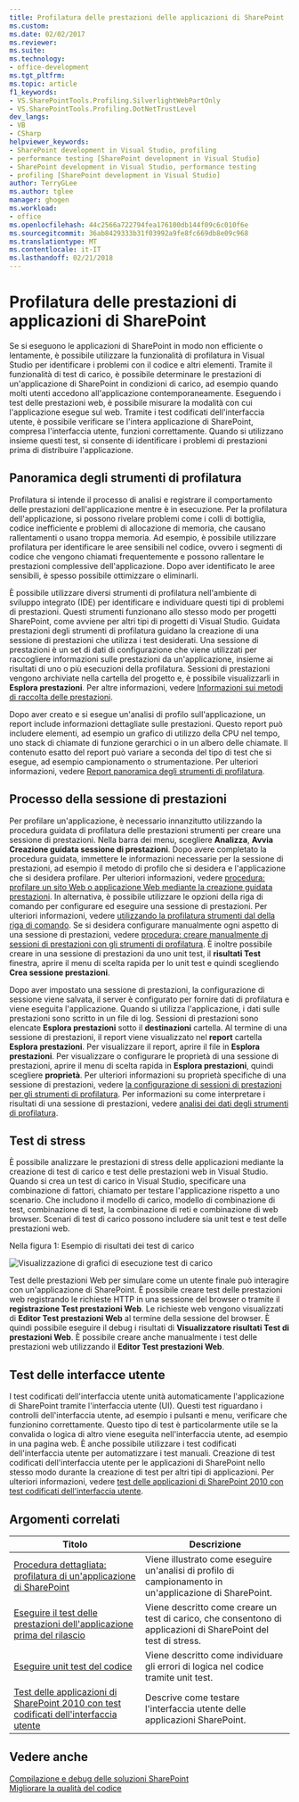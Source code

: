 ```yaml
---
title: Profilatura delle prestazioni delle applicazioni di SharePoint | Documenti Microsoft
ms.custom: 
ms.date: 02/02/2017
ms.reviewer: 
ms.suite: 
ms.technology:
- office-development
ms.tgt_pltfrm: 
ms.topic: article
f1_keywords:
- VS.SharePointTools.Profiling.SilverlightWebPartOnly
- VS.SharePointTools.Profiling.DotNetTrustLevel
dev_langs:
- VB
- CSharp
helpviewer_keywords:
- SharePoint development in Visual Studio, profiling
- performance testing [SharePoint development in Visual Studio]
- SharePoint development in Visual Studio, performance testing
- profiling [SharePoint development in Visual Studio]
author: TerryGLee
ms.author: tglee
manager: ghogen
ms.workload:
- office
ms.openlocfilehash: 44c2566a722794fea176100db144f09c6c010f6e
ms.sourcegitcommit: 36ab8429333b31f03992a9fe8fc669db8e09c968
ms.translationtype: MT
ms.contentlocale: it-IT
ms.lasthandoff: 02/21/2018
---
```

# <a name="profiling-the-performance-of-sharepoint-applications"></a>Profilatura delle prestazioni di applicazioni di SharePoint
 
Se si eseguono le applicazioni di SharePoint in modo non efficiente o lentamente, è possibile utilizzare la funzionalità di profilatura in Visual Studio per identificare i problemi con il codice e altri elementi. Tramite il funzionalità di test di carico, è possibile determinare le prestazioni di un'applicazione di SharePoint in condizioni di carico, ad esempio quando molti utenti accedono all'applicazione contemporaneamente. Eseguendo i test delle prestazioni web, è possibile misurare la modalità con cui l'applicazione esegue sul web. Tramite i test codificati dell'interfaccia utente, è possibile verificare se l'intera applicazione di SharePoint, compresa l'interfaccia utente, funzioni correttamente. Quando si utilizzano insieme questi test, si consente di identificare i problemi di prestazioni prima di distribuire l'applicazione.

## <a name="profiling-tools-overview"></a>Panoramica degli strumenti di profilatura

Profilatura si intende il processo di analisi e registrare il comportamento delle prestazioni dell'applicazione mentre è in esecuzione. Per la profilatura dell'applicazione, si possono rivelare problemi come i colli di bottiglia, codice inefficiente e problemi di allocazione di memoria, che causano rallentamenti o usano troppa memoria. Ad esempio, è possibile utilizzare profilatura per identificare le aree sensibili nel codice, ovvero i segmenti di codice che vengono chiamati frequentemente e possono rallentare le prestazioni complessive dell'applicazione. Dopo aver identificato le aree sensibili, è spesso possibile ottimizzare o eliminarli.

È possibile utilizzare diversi strumenti di profilatura nell'ambiente di sviluppo integrato (IDE) per identificare e individuare questi tipi di problemi di prestazioni. Questi strumenti funzionano allo stesso modo per progetti SharePoint, come avviene per altri tipi di progetti di Visual Studio. Guidata prestazioni degli strumenti di profilatura guidano la creazione di una sessione di prestazioni che utilizza i test desiderati. Una sessione di prestazioni è un set di dati di configurazione che viene utilizzati per raccogliere informazioni sulle prestazioni da un'applicazione, insieme ai risultati di uno o più esecuzioni della profilatura. Sessioni di prestazioni vengono archiviate nella cartella del progetto e, è possibile visualizzarli in **Esplora prestazioni**. Per altre informazioni, vedere [Informazioni sui metodi di raccolta delle prestazioni](/visualstudio/profiling/understanding-performance-collection-methods).

Dopo aver creato e si esegue un'analisi di profilo sull'applicazione, un report include informazioni dettagliate sulle prestazioni. Questo report può includere elementi, ad esempio un grafico di utilizzo della CPU nel tempo, uno stack di chiamate di funzione gerarchici o in un albero delle chiamate. Il contenuto esatto del report può variare a seconda del tipo di test che si esegue, ad esempio campionamento o strumentazione. Per ulteriori informazioni, vedere [Report panoramica degli strumenti di profilatura](http://go.microsoft.com/fwlink/?LinkId=224689).

## <a name="performance-session-process"></a>Processo della sessione di prestazioni

Per profilare un'applicazione, è necessario innanzitutto utilizzando la procedura guidata di profilatura delle prestazioni strumenti per creare una sessione di prestazioni. Nella barra dei menu, scegliere **Analizza**, **Avvia Creazione guidata sessione di prestazioni**. Dopo avere completato la procedura guidata, immettere le informazioni necessarie per la sessione di prestazioni, ad esempio il metodo di profilo che si desidera e l'applicazione che si desidera profilare. Per ulteriori informazioni, vedere [procedura: profilare un sito Web o applicazione Web mediante la creazione guidata prestazioni](http://go.microsoft.com/fwlink/?LinkId=224692). In alternativa, è possibile utilizzare le opzioni della riga di comando per configurare ed eseguire una sessione di prestazioni. Per ulteriori informazioni, vedere [utilizzando la profilatura strumenti dal della riga di comando](http://go.microsoft.com/fwlink/?LinkId=224703). Se si desidera configurare manualmente ogni aspetto di una sessione di prestazioni, vedere [procedura: creare manualmente di sessioni di prestazioni con gli strumenti di profilatura](http://go.microsoft.com/fwlink/?LinkId=224691). È inoltre possibile creare in una sessione di prestazioni da uno unit test, il **risultati Test** finestra, aprire il menu di scelta rapida per lo unit test e quindi scegliendo **Crea sessione prestazioni**.


Dopo aver impostato una sessione di prestazioni, la configurazione di sessione viene salvata, il server è configurato per fornire dati di profilatura e viene eseguita l'applicazione. Quando si utilizza l'applicazione, i dati sulle prestazioni sono scritto in un file di log. Sessioni di prestazioni sono elencate **Esplora prestazioni** sotto il **destinazioni** cartella. Al termine di una sessione di prestazioni, il report viene visualizzato nel **report** cartella **Esplora prestazioni**. Per visualizzare il report, aprire il file in **Esplora prestazioni**. Per visualizzare o configurare le proprietà di una sessione di prestazioni, aprire il menu di scelta rapida in **Esplora prestazioni**, quindi scegliere **proprietà**. Per ulteriori informazioni su proprietà specifiche di una sessione di prestazioni, vedere [la configurazione di sessioni di prestazioni per gli strumenti di profilatura](http://go.microsoft.com/fwlink/?LinkId=224694). Per informazioni su come interpretare i risultati di una sessione di prestazioni, vedere [analisi dei dati degli strumenti di profilatura](http://go.microsoft.com/fwlink/?LinkId=224704).

## <a name="stress-testing"></a>Test di stress

È possibile analizzare le prestazioni di stress delle applicazioni mediante la creazione di test di carico e test delle prestazioni web in Visual Studio. Quando si crea un test di carico in Visual Studio, specificare una combinazione di fattori, chiamato per testare l'applicazione rispetto a uno scenario. Che includono il modello di carico, modello di combinazione di test, combinazione di test, la combinazione di reti e combinazione di web browser. Scenari di test di carico possono includere sia unit test e test delle prestazioni web.

Nella figura 1: Esempio di risultati dei test di carico

![Visualizzazione di grafici di esecuzione test di carico](../sharepoint/media/load-webgraphs.png "visualizzazione grafici di esecuzione test di carico")

Test delle prestazioni Web per simulare come un utente finale può interagire con un'applicazione di SharePoint. È possibile creare test delle prestazioni web registrando le richieste HTTP in una sessione del browser o tramite il **registrazione Test prestazioni Web**. Le richieste web vengono visualizzati di **Editor Test prestazioni Web** al termine della sessione del browser. È quindi possibile eseguire il debug i risultati di **Visualizzatore risultati Test di prestazioni Web**. È possibile creare anche manualmente i test delle prestazioni web utilizzando il **Editor Test prestazioni Web**.

## <a name="testing-user-interfaces"></a>Test delle interfacce utente

I test codificati dell'interfaccia utente unità automaticamente l'applicazione di SharePoint tramite l'interfaccia utente (UI). Questi test riguardano i controlli dell'interfaccia utente, ad esempio i pulsanti e menu, verificare che funzionino correttamente. Questo tipo di test è particolarmente utile se la convalida o logica di altro viene eseguita nell'interfaccia utente, ad esempio in una pagina web. È anche possibile utilizzare i test codificati dell'interfaccia utente per automatizzare i test manuali. Creazione di test codificati dell'interfaccia utente per le applicazioni di SharePoint nello stesso modo durante la creazione di test per altri tipi di applicazioni. Per ulteriori informazioni, vedere [test delle applicazioni di SharePoint 2010 con test codificati dell'interfaccia utente](/visualstudio/test/testing-sharepoint-2010-applications-with-coded-ui-tests).

## <a name="related-topics"></a>Argomenti correlati

|Titolo|Descrizione|
|-----------|-----------------|
|[Procedura dettagliata: profilatura di un'applicazione di SharePoint](../sharepoint/walkthrough-profiling-a-sharepoint-application.md)|Viene illustrato come eseguire un'analisi di profilo di campionamento in un'applicazione di SharePoint.|
|[Eseguire il test delle prestazioni dell'applicazione prima del rilascio](https://www.visualstudio.com/docs/test/performance-testing/run-performance-tests-app-before-release)|Viene descritto come creare un test di carico, che consentono di applicazioni di SharePoint del test di stress.|
|[Eseguire unit test del codice](/visualstudio/test/unit-test-your-code)|Viene descritto come individuare gli errori di logica nel codice tramite unit test.|
|[Test delle applicazioni di SharePoint 2010 con test codificati dell'interfaccia utente](/visualstudio/test/testing-sharepoint-2010-applications-with-coded-ui-tests)|Descrive come testare l'interfaccia utente delle applicazioni SharePoint.|

## <a name="see-also"></a>Vedere anche

[Compilazione e debug delle soluzioni SharePoint](../sharepoint/building-and-debugging-sharepoint-solutions.md)  
[Migliorare la qualità del codice](/visualstudio/test/improve-code-quality)